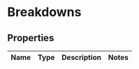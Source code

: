# Breakdowns

## Properties
Name | Type | Description | Notes
------------ | ------------- | ------------- | -------------
